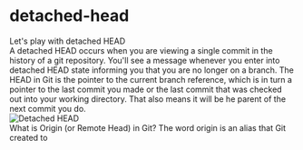 # detached-head
Let's play with detached HEAD <br/>
A detached HEAD occurs when you are viewing a single commit in the history of a git repository. You'll see a message whenever you enter into detached HEAD state informing you that you are no longer on a branch.
The HEAD in Git is the pointer to the current branch reference, which is in turn a pointer to the last commit you made or the last commit that was checked out into your working directory. That also means it will be he parent of the next commit you do.<br/>
![Detached HEAD](https://user-images.githubusercontent.com/65743503/155851349-2b63c763-7744-43bf-9e8a-51b7232e50da.jpeg)<br/>
What is Origin (or Remote Head) in Git? The word origin is an alias that Git created to
